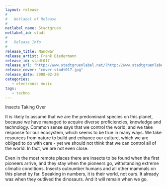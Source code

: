 ```yaml
---
layout: release
#
#   Netlabel of Release
#
netlabel_name: Stadtgruen
netlabel_id: stadt
#
#   Release Info
#
release_title: Nanowar
release_artist: Frank Biedermann
release_id: stadt017
release_url: "http://www.stadtgruenlabel.net/?http://www.stadtgruenlabel.net/index.php?locator=releases&id=42"
release_cover: "cover-stadt017.jpg"
release_date: 2008-02-20
categories:
   - electronic music
tags:
   - techno
---
```

Insects Taking Over

It is likely to assume that we are the predominant species on this planet, because we have managed to acquire diverse proficiencies, knowledge and technology. Common sense says that we control the world, and we take response for our ecosystem, which seems to be true in many ways. We take resources from nature to build and enhance our culture, which we are obliged to do with care - yet we should not think that we can control all of the world. In fact, we are not even close.

Even in the most remote places there are insects to be found when the first pioneers arrive, and they stay when the pioneers go, withstanding extreme climatic conditions. Insects outnumber humans and all other mammals on this planet by far. Speaking in numbers, it is their world, not ours. It already was when they outlived the dinosaurs. And it will remain when we go.